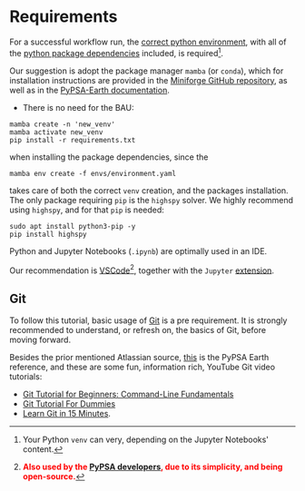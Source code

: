Requirements
=============
For a successful workflow run, the [correct python environment][venv], with all of the [python package dependencies][dependencies] included, is required[^1].

Our suggestion is adopt the package manager `mamba` (or `conda`), which for installation instructions are provided in the [Miniforge GitHub repository][mamba_install], as well as in the [PyPSA-Earth documentation][PyPSA-Earth].

* There is no need for the BAU:

~~~
mamba create -n 'new_venv'
mamba activate new_venv
pip install -r requirements.txt
~~~

when installing the package dependencies, since the

~~~
mamba env create -f envs/environment.yaml
~~~

takes care of both the correct `venv` creation, and the packages installation. The only package requiring `pip` is the `highspy` solver. We highly recommend using `highspy`, and for that `pip` is needed:
~~~
sudo apt install python3-pip -y
pip install highspy
~~~

Python and Jupyter Notebooks (`.ipynb`) are optimally used in an IDE.

Our recommendation is [VSCode][VSCode][^2], together with the `Jupyter` [extension][Jupyter].

## Git

To follow this tutorial, basic usage of [Git][Git_1] is a pre requirement. It is strongly recommended to understand, or refresh on, the basics of Git, before moving forward.

Besides the prior mentioned Atlassian source, [this][Git_2] is the PyPSA Earth reference, and these are some fun, information rich, YouTube Git video tutorials:

* [Git Tutorial for Beginners: Command-Line Fundamentals](https://www.youtube.com/watch?v=HVsySz-h9r4)
* [Git Tutorial For Dummies](https://www.youtube.com/watch?v=mJ-qvsxPHpY)
* [Learn Git in 15 Minutes](https://www.youtube.com/watch?v=USjZcfj8yxE).


[^1]: Your Python `venv` can very, depending on the Jupyter Notebooks' content.
[^2]:   <b><font color='red'>Also used by the [PyPSA developers][PyPSA-Earth], due to its simplicity, and being open-source.</font></b>



<!-- # Internal Doc References -->
[venv]:         https://github.com/open-energy-transition/data-science-for-esm/blob/e52f7980165928a7cd90826ee0bf8cd3fb407892/environment.yaml
[dependencies]: https://github.com/open-energy-transition/data-science-for-esm/blob/e52f7980165928a7cd90826ee0bf8cd3fb407892/requirements.txt
[mamba_install]: https://github.com/conda-forge/miniforge?tab=readme-ov-file
[PyPSA-Earth]:  https://pypsa-earth.readthedocs.io/en/latest/installation.html
[VSCode]:       https://github.com/microsoft/vscode
[Jupyter]:      https://medium.com/@claudia.nikel/how-to-setup-a-jupyter-notebook-in-vs-code-w-virtual-env-kernels-install-packages-884cf643375e
[Git_1]:        https://www.atlassian.com/git
[Git_2]:        https://pypsa-earth.readthedocs.io/en/latest/software_hints.html#git